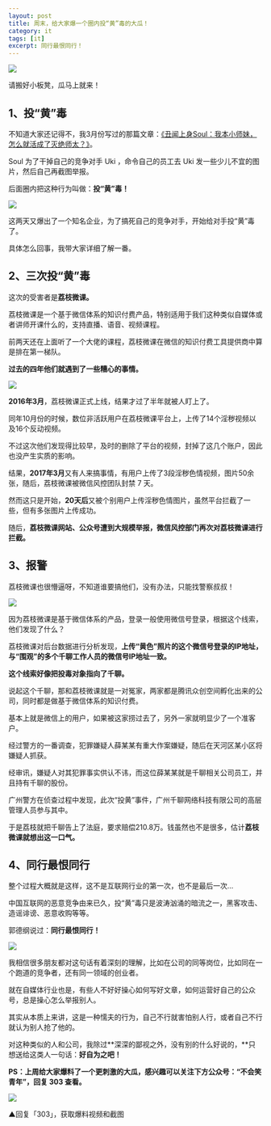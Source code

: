```yaml
---
layout: post
title: 周末，给大家爆一个圈内投“黄”毒的大瓜！
category: it
tags: [it]
excerpt: 同行最恨同行！
---
```


![](http://favorites.ren/assets/images/2020/it/huangdu/huangdu01.jpg) 

请搬好小板凳，瓜马上就来！

## 1、投“黄”毒

不知道大家还记得不，我3月份写过的那篇文章：[《丑闻上身Soul：我本小师妹，怎么就活成了灭绝师太？》](https://mp.weixin.qq.com/s/-58JOuWMUfxV3RTZTtR-Lg)。

Soul 为了干掉自己的竞争对手 Uki ，命令自己的员工去 Uki 发一些少儿不宜的图片，然后自己再截图举报。

后面圈内把这种行为叫做：**投“黄”毒！**

![](http://favorites.ren/assets/images/2020/it/huangdu/huangdu02.jpg) 

这两天又爆出了一个知名企业，为了搞死自己的竞争对手，开始给对手投“黄”毒了。

具体怎么回事，我带大家详细了解一番。

## 2、三次投“黄”毒

这次的受害者是**荔枝微课。**

荔枝微课是一个基于微信体系的知识付费产品，特别适用于我们这种类似自媒体或者讲师开课什么的，支持直播、语音、视频课程。

前两天还在上面听了一个大佬的课程，荔枝微课在微信的知识付费工具提供商中算是排在第一梯队。

**过去的四年他们就遇到了一些糟心的事情。**

![](http://favorites.ren/assets/images/2020/it/huangdu/huangdu03.jpg) 

**2016年3月**，荔枝微课正式上线，结果才过了半年就被人盯上了。

同年10月份的时候，数位非活跃用户在荔枝微课平台上，上传了14个淫秽视频以及16个反动视频。

不过这次他们发现得比较早，及时的删除了平台的视频，封掉了这几个账户，因此也没产生实质的影响。

结果，**2017年3月**又有人来搞事情，有用户上传了3段淫秽色情视频，图片50余张，随后，荔枝微课被微信风控团队封禁 7 天。

然而这只是开始，**20天后**又被个别用户上传淫秽色情图片，虽然平台拦截了一些，但有多张图片上传成功。

随后，**荔枝微课网站、公众号遭到大规模举报，微信风控部门再次对荔枝微课进行拦截。**

## 3、报警

荔枝微课也很懵逼呀，不知道谁要搞他们，没有办法，只能找警察叔叔！

![](http://favorites.ren/assets/images/2020/it/huangdu/huangdu04.jpg) 

因为荔枝微课是基于微信体系的产品，登录一般使用微信号登录，根据这个线索，他们发现了什么？

荔枝微课对后台数据进行分析发现，**上传“黄色”照片的这个微信号登录的IP地址，与“围观”的多个千聊工作人员的微信号IP地址一致。**

**这个线索好像把投毒对象指向了千聊。**

说起这个千聊，那和荔枝微课就是一对冤家，两家都是腾讯众创空间孵化出来的公司，同时都是做基于微信体系的知识付费。

基本上就是微信上的用户，如果被这家捞过去了，另外一家就明显少了一个准客户。

经过警方的一番调查，犯罪嫌疑人薛某某有重大作案嫌疑，随后在天河区某小区将嫌疑人抓获。

经审讯，嫌疑人对其犯罪事实供认不讳，而这位薛某某就是千聊相关公司员工，并且持有千聊的股份。

广州警方在侦查过程中发现，此次“投黄”事件，广州千聊网络科技有限公司的高层管理人员参与其中。

于是荔枝就把千聊告上了法庭，要求赔偿210.8万。钱虽然也不是很多，估计**荔枝微课就想出这一口气。**

## 4、同行最恨同行

整个过程大概就是这样，这不是互联网行业的第一次，也不是最后一次...

中国互联网的恶意竞争由来已久，投“黄”毒只是波涛汹涌的暗流之一，黑客攻击、造谣诽谤、恶意收购等等。

郭德纲说过：**同行最恨同行！**

![](http://favorites.ren/assets/images/2020/it/huangdu/huangdu05.jpg) 

我相信很多朋友都对这句话有着深刻的理解，比如在公司的同等岗位，比如同在一个跑道的竞争者，还有同一领域的创业者。

就在自媒体行业也是，有些人不好好操心如何写好文章，如何运营好自己的公众号，总是操心怎么举报别人。

其实从本质上来讲，这是一种懦夫的行为，自己不行就害怕别人行，或者自己不行就认为别人抢了他的。

对这种类似的人和公司，我除过**深深的鄙视之外，没有别的什么好说的，**只想送给这类人一句话：**好自为之吧！**


**PS：上周给大家爆料了一个更刺激的大瓜，感兴趣可以关注下方公众号：“不会笑青年”，回复 303 查看。**

![](http://favorites.ren/assets/images/2020/it/huangdu/huangdu06.jpg) 

▲回复「303」，获取爆料视频和截图





